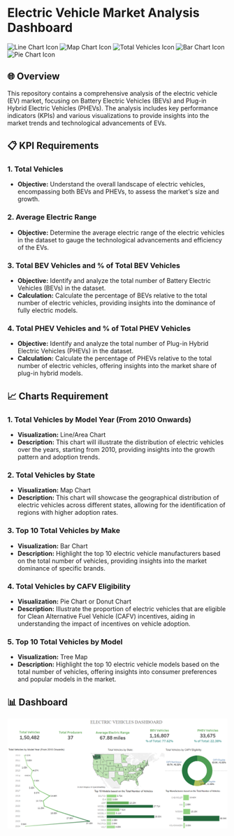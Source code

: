 # Electric Vehicle Market Analysis Dashboard

![Line Chart Icon](https://img.icons8.com/fluency/48/000000/line-chart.png)
![Map Chart Icon]([https://img.icons8.com/color/48/000000/map.png](https://img.icons8.com/?size=100&id=103978&format=png&color=000000))
![Total Vehicles Icon](https://img.icons8.com/color/48/000000/car.png)
![Bar Chart Icon](https://img.icons8.com/fluency/48/000000/bar-chart.png)
![Pie Chart Icon](https://img.icons8.com/fluency/48/000000/pie-chart.png)

## 🌐 Overview

This repository contains a comprehensive analysis of the electric vehicle (EV) market, focusing on Battery Electric Vehicles (BEVs) and Plug-in Hybrid Electric Vehicles (PHEVs). The analysis includes key performance indicators (KPIs) and various visualizations to provide insights into the market trends and technological advancements of EVs.

## 📋 KPI Requirements

### 1. Total Vehicles
- **Objective:** Understand the overall landscape of electric vehicles, encompassing both BEVs and PHEVs, to assess the market's size and growth.

### 2. Average Electric Range
- **Objective:** Determine the average electric range of the electric vehicles in the dataset to gauge the technological advancements and efficiency of the EVs.

### 3. Total BEV Vehicles and % of Total BEV Vehicles
- **Objective:** Identify and analyze the total number of Battery Electric Vehicles (BEVs) in the dataset.
- **Calculation:** Calculate the percentage of BEVs relative to the total number of electric vehicles, providing insights into the dominance of fully electric models.

### 4. Total PHEV Vehicles and % of Total PHEV Vehicles
- **Objective:** Identify and analyze the total number of Plug-in Hybrid Electric Vehicles (PHEVs) in the dataset.
- **Calculation:** Calculate the percentage of PHEVs relative to the total number of electric vehicles, offering insights into the market share of plug-in hybrid models.

## 📈 Charts Requirement

### 1. Total Vehicles by Model Year (From 2010 Onwards)
- **Visualization:** Line/Area Chart
- **Description:** This chart will illustrate the distribution of electric vehicles over the years, starting from 2010, providing insights into the growth pattern and adoption trends.


### 2. Total Vehicles by State
- **Visualization:** Map Chart
- **Description:** This chart will showcase the geographical distribution of electric vehicles across different states, allowing for the identification of regions with higher adoption rates.

### 3. Top 10 Total Vehicles by Make
- **Visualization:** Bar Chart
- **Description:** Highlight the top 10 electric vehicle manufacturers based on the total number of vehicles, providing insights into the market dominance of specific brands.

### 4. Total Vehicles by CAFV Eligibility
- **Visualization:** Pie Chart or Donut Chart
- **Description:** Illustrate the proportion of electric vehicles that are eligible for Clean Alternative Fuel Vehicle (CAFV) incentives, aiding in understanding the impact of incentives on vehicle adoption.

### 5. Top 10 Total Vehicles by Model
- **Visualization:** Tree Map
- **Description:** Highlight the top 10 electric vehicle models based on the total number of vehicles, offering insights into consumer preferences and popular models in the market.


## 📊 Dashboard

![Electric Vehicle Dashboard](./ElectricVehicleDashboard.PNG)
